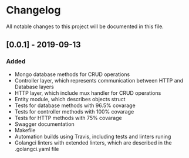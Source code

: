 # Changelog

All notable changes to this project will be documented in this file.

## [0.0.1] - 2019-09-13

### Added

- Mongo database methods for CRUD operations
- Controller layer, which represents communication between HTTP and Database layers
- HTTP layer, which include mux handler for CRUD operations
- Entity module, which describes objects struct
- Tests for database methods with 96.5% covarage
- Tests for controller methods with 100% covarage
- Tests for HTTP methods with 75% covarage
- Swagger documentation
- Makefile
- Automation builds using Travis, including tests and linters runing
- Golangci linters with extended linters, which are described in the .golangci.yaml file
